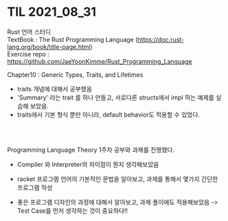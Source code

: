 # TIL 2021_08_31
Rust 언어 스터디  
TextBook : The Rust Programming Language (https://doc.rust-lang.org/book/title-page.html)  
Exercise repo : https://github.com/JaeYoonKimme/Rust_Programming_Language 
<br> 
 
Chapter10 : Generic Types, Traits, and Lifetimes  
    
- traits 개념에 대해서 공부했음  
- 'Summary' 라는 trait 를 하나 만들고, 서로다른 structs에서 impl 하는 예제를 실습해 보았음.  
- traits에서 기본 형식 뿐만 아니라, default behavior도 적용할 수 있었다.  

<br>  
<br>


Programming Language Theory 1주차 공부와 과제를 진행했다.
<br>  

- Compiler 와 Interpreter의 차이점이 뭔지 생각해보았음  

- racket 프로그램 언어의 기본적인 문법을 알아보고, 과제를 통해서 몇가지 간단한 프로그램 작성  

- 좋은 프로그램 디자인의 과정에 대해서 알아보고, 과제 풀이에도 적용해보았음  -> Test Case를 먼저 생각하는 것이 중요하다!!




<br>  
<br>


